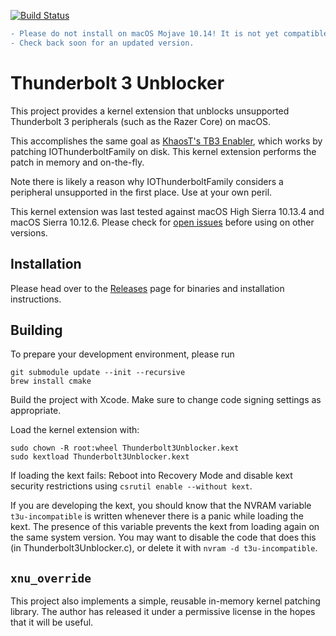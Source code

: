 [![Build Status](https://travis-ci.org/rgov/Thunderbolt3Unblocker.svg?branch=master)](https://travis-ci.org/rgov/Thunderbolt3Unblocker)

```diff
- Please do not install on macOS Mojave 10.14! It is not yet compatible.
- Check back soon for an updated version.
```

# Thunderbolt 3 Unblocker

This project provides a kernel extension that unblocks unsupported Thunderbolt
3 peripherals (such as the Razer Core) on macOS.

This accomplishes the same goal as [KhaosT's TB3 Enabler][tb3-enabler], which
works by patching IOThunderboltFamily on disk. This kernel extension performs
the patch in memory and on-the-fly.

[tb3-enabler]: https://github.com/KhaosT/tb3-enabler

Note there is likely a reason why IOThunderboltFamily considers a peripheral
unsupported in the first place. Use at your own peril.

This kernel extension was last tested against macOS High Sierra 10.13.4 and 
macOS Sierra 10.12.6. Please check for [open issues][issues] before using on
other versions.

[issues]: https://github.com/rgov/Thunderbolt3Unblocker/issues


## Installation

Please head over to the [Releases][] page for binaries and installation
instructions.

[Releases]: https://github.com/rgov/Thunderbolt3Unblocker/releases


## Building

To prepare your development environment, please run

    git submodule update --init --recursive
    brew install cmake

Build the project with Xcode. Make sure to change code signing settings as
appropriate.

Load the kernel extension with:

    sudo chown -R root:wheel Thunderbolt3Unblocker.kext
    sudo kextload Thunderbolt3Unblocker.kext

If loading the kext fails: Reboot into Recovery Mode and disable kext security
restrictions using `csrutil enable --without kext`.

If you are developing the kext, you should know that the NVRAM variable `t3u-incompatible` is written whenever there is a panic while loading the kext. The presence of this variable prevents the kext from loading again on the same system version. You may want to disable the code that does this (in Thunderbolt3Unblocker.c), or delete it with `nvram -d t3u-incompatible`.


## `xnu_override`

This project also implements a simple, reusable in-memory kernel patching
library. The author has released it under a permissive license in the hopes
that it will be useful.
